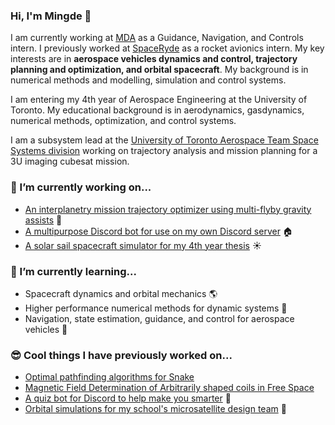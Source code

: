 ### Hi, I'm Mingde 👋

I am currently working at [MDA](https://mda.space/en/) as a Guidance, Navigation, and Controls intern. I previously worked at [SpaceRyde](https://www.spaceryde.com/) as a rocket avionics intern. My key interests are in **aerospace vehicles dynamics and control, trajectory planning and optimization, and orbital spacecraft**. My background is in numerical methods and modelling, simulation and control systems.

I am entering my 4th year of Aerospace Engineering at the University of Toronto. My educational background is in aerodynamics, gasdynamics, numerical methods, optimization, and control systems.

I am a subsystem lead at the [University of Toronto Aerospace Team Space Systems division](https://www.utat.ca/space-systems) working on trajectory analysis and mission planning for a 3U imaging cubesat mission.

### 🔭 I’m currently working on...
* [An interplanetry mission trajectory optimizer using multi-flyby gravity assists](https://github.com/itchono/trajectorize) 🚀
* [A multipurpose Discord bot for use on my own Discord server](https://github.com/itchono/comrade-next) 🏠
* [A solar sail spacecraft simulator for my 4th year thesis](https://github.com/itchono/star-sailor) ☀

### 🌱 I’m currently learning...
* Spacecraft dynamics and orbital mechanics 🌎
* Higher performance numerical methods for dynamic systems 🌌
* Navigation, state estimation, guidance, and control for aerospace vehicles 🚀

### 😎 Cool things I have previously worked on...
* [Optimal pathfinding algorithms for Snake](https://github.com/itchono/ESC190-snek)
* [Magnetic Field Determination of Arbitrarily shaped coils in Free Space](https://github.com/vuthalab/biot-savart)
* [A quiz bot for Discord to help make you smarter](https://github.com/micropipette/studybot) 🧠
* [Orbital simulations for my school's microsatellite design team](https://github.com/spacesys-finch/hypernova) 📡
